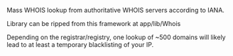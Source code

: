Mass WHOIS lookup from authoritative WHOIS servers according to IANA. 

Library can be ripped from this framework at app/lib/Whois

Depending on the registrar/registry, one lookup of ~500 domains will likely lead to at least a temporary blacklisting of your IP.
